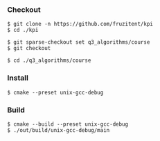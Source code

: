 ### Checkout
```shell
$ git clone -n https://github.com/fruzitent/kpi
$ cd ./kpi

$ git sparse-checkout set q3_algorithms/course
$ git checkout

$ cd ./q3_algorithms/course
```

### Install
```shell
$ cmake --preset unix-gcc-debug
```

### Build
```shell
$ cmake --build --preset unix-gcc-debug
$ ./out/build/unix-gcc-debug/main
```
